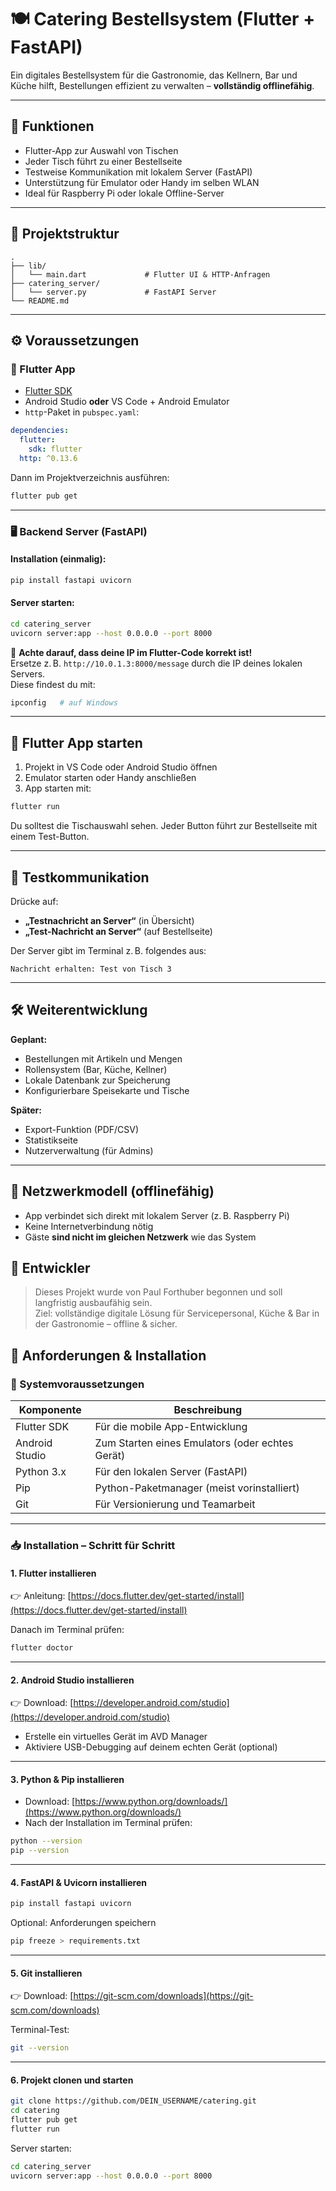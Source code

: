 # 🍽️ Catering Bestellsystem (Flutter + FastAPI)

Ein digitales Bestellsystem für die Gastronomie, das Kellnern, Bar und Küche hilft, Bestellungen effizient zu verwalten – **vollständig offlinefähig**.

---

## 🧩 Funktionen

- Flutter-App zur Auswahl von Tischen
- Jeder Tisch führt zu einer Bestellseite
- Testweise Kommunikation mit lokalem Server (FastAPI)
- Unterstützung für Emulator oder Handy im selben WLAN
- Ideal für Raspberry Pi oder lokale Offline-Server

---

## 🚀 Projektstruktur

```
.
├── lib/
│   └── main.dart             # Flutter UI & HTTP-Anfragen
├── catering_server/
│   └── server.py             # FastAPI Server
└── README.md
```

---

## ⚙️ Voraussetzungen

### 📱 Flutter App

- [Flutter SDK](https://docs.flutter.dev/get-started/install)
- Android Studio **oder** VS Code + Android Emulator
- `http`-Paket in `pubspec.yaml`:

```yaml
dependencies:
  flutter:
    sdk: flutter
  http: ^0.13.6
```

Dann im Projektverzeichnis ausführen:

```bash
flutter pub get
```

---

### 🖥️ Backend Server (FastAPI)

#### Installation (einmalig):

```bash
pip install fastapi uvicorn
```

#### Server starten:

```bash
cd catering_server
uvicorn server:app --host 0.0.0.0 --port 8000
```

🔁 **Achte darauf, dass deine IP im Flutter-Code korrekt ist!**  
Ersetze z. B. `http://10.0.1.3:8000/message` durch die IP deines lokalen Servers.  
Diese findest du mit:

```bash
ipconfig   # auf Windows
```

---

## 📲 Flutter App starten

1. Projekt in VS Code oder Android Studio öffnen
2. Emulator starten oder Handy anschließen
3. App starten mit:

```bash
flutter run
```

Du solltest die Tischauswahl sehen. Jeder Button führt zur Bestellseite mit einem Test-Button.

---

## 🧪 Testkommunikation

Drücke auf:

- **„Testnachricht an Server“** (in Übersicht)
- **„Test-Nachricht an Server“** (auf Bestellseite)

Der Server gibt im Terminal z. B. folgendes aus:

```
Nachricht erhalten: Test von Tisch 3
```

---

## 🛠️ Weiterentwicklung

**Geplant:**

- Bestellungen mit Artikeln und Mengen
- Rollensystem (Bar, Küche, Kellner)
- Lokale Datenbank zur Speicherung
- Konfigurierbare Speisekarte und Tische

**Später:**

- Export-Funktion (PDF/CSV)
- Statistikseite
- Nutzerverwaltung (für Admins)

---

## 🛜 Netzwerkmodell (offlinefähig)

- App verbindet sich direkt mit lokalem Server (z. B. Raspberry Pi)
- Keine Internetverbindung nötig
- Gäste **sind nicht im gleichen Netzwerk** wie das System

## 👤 Entwickler

> Dieses Projekt wurde von Paul Forthuber begonnen und soll langfristig ausbaufähig sein.  
> Ziel: vollständige digitale Lösung für Servicepersonal, Küche & Bar in der Gastronomie – offline & sicher.

## 🧰 Anforderungen & Installation

### 🔧 Systemvoraussetzungen

| Komponente           | Beschreibung                                      |
|----------------------|---------------------------------------------------|
| Flutter SDK          | Für die mobile App-Entwicklung                    |
| Android Studio       | Zum Starten eines Emulators (oder echtes Gerät)  |
| Python 3.x           | Für den lokalen Server (FastAPI)                 |
| Pip                  | Python-Paketmanager (meist vorinstalliert)       |
| Git                  | Für Versionierung und Teamarbeit                 |

---

### 📥 Installation – Schritt für Schritt

#### 1. Flutter installieren

👉 Anleitung: [https://docs.flutter.dev/get-started/install](https://docs.flutter.dev/get-started/install)

Danach im Terminal prüfen:

```bash
flutter doctor
```

---

#### 2. Android Studio installieren

👉 Download: [https://developer.android.com/studio](https://developer.android.com/studio)

- Erstelle ein virtuelles Gerät im AVD Manager
- Aktiviere USB-Debugging auf deinem echten Gerät (optional)

---

#### 3. Python & Pip installieren

- Download: [https://www.python.org/downloads/](https://www.python.org/downloads/)
- Nach der Installation im Terminal prüfen:

```bash
python --version
pip --version
```

---

#### 4. FastAPI & Uvicorn installieren

```bash
pip install fastapi uvicorn
```

Optional: Anforderungen speichern

```bash
pip freeze > requirements.txt
```

---

#### 5. Git installieren

👉 Download: [https://git-scm.com/downloads](https://git-scm.com/downloads)

Terminal-Test:

```bash
git --version
```

---

#### 6. Projekt clonen und starten

```bash
git clone https://github.com/DEIN_USERNAME/catering.git
cd catering
flutter pub get
flutter run
```

Server starten:

```bash
cd catering_server
uvicorn server:app --host 0.0.0.0 --port 8000
```

